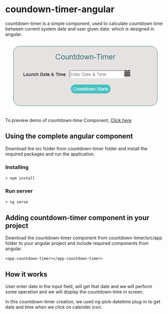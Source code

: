 # coundown-timer-angular
countdown-timer is a simple component, used to calculate countdown time between current system date and user given date. which is designed in angular.

<p align="center">
    <img  alt="Image-slider" src="Images/output.png" class="img-responsive">
</p>

To preview demo of countdown-time Component, [Click here](https://angular-1jija4.stackblitz.io/)

## Using the complete angular component

Download the src folder from countdown-timer folder and install the required packages and run the application.

### Installing

```
> npm install
```

### Run server

```
> ng serve
```

## Adding countdown-timer component in your project
 Download the countdown-timer component from countdown-timer/src/app folder to your angular project and include required components from angular.

```
<app-countdown-timer></app-countdown-timer>

```
## How it works
  
   User enter date in the input field, will get that date and we will perform some operation and we will display the countdown-time in screen.
    

In this countdown-timer creation, we used ng-pick-datetime plug-in to get date and time when we click on calender icon.

